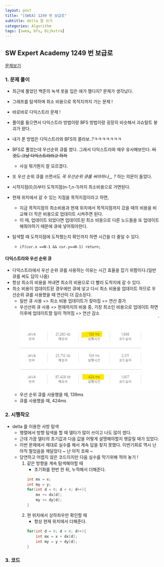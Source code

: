 ```yaml
---
layout: post
title: "[SWEA] 1249 번 보급로"
subtitle: delta 잘 쓰기
categories: Algorithm
tags: [swea, bfs, Dijkstra]
---
```


## SW Expert Academy 1249 번 보급로

[문제보기](https://swexpertacademy.com/main/code/problem/problemDetail.do?contestProbId=AV15QRX6APsCFAYD)

### 1. 문제 풀이

- 최근에 풀었던 백준의 녹색 옷을 입은 애가 젤다지? 문제가 생각났다.
- 그래프를 탐색하며 최소 비용으로 목적지까지 가는 문제 ! 
- 바로바로 다익스트라 문제 ! 
- 풀이를 들으면서 다익스트라 방법이랑 BFS 방법이랑 굉장히 비슷해서 괴슈탈트 붕괴가 왔다.
- 내가 푼 방법은 다익스트라와 BFS의 콜라보..?ㅋㅋㅋㅋㅋㅋㅋ
- BFS로 풀었는데 우선순위 큐를 썼다. 그래서 다익스트라와 매우 유사해보인다. ~~이것도 그냥 다익스트라라고 하자~~
  - 사실 뭐가뭔지 잘 모르겠다.
- 또 우선 순위 큐를 쓰면서도 *꼭 우선순위 큐를 써야하나,,, ?* 하는 의문이 들었다. 

- 시작지점(0,0)부터 도착지점(n-1,n-1)까지 최소비용으로 가면된다.
- 현재 위치에서 갈 수 있는 지점을 목적지점이라고 하면,
  - 지금 목적지점의 최소비용과 현재 위치에서 목적지점까지 갔을 때의 비용을 비교해 더 작은 비용으로 업데이트 시켜주면 된다.
  - 이 때, 업데이트 되었다면 업데이트된 최소 비용으로 다른 노드들을 또 업데이트 해줘야하기 때문에 큐에 넣어줘야한다.
  
- 탐색할 때 도착지점에 도착했는지 확인까지 하면 시간을 더 줄일 수 있다.
  - `if(cur.x ==N-1 && cur.y==N-1) return;`

#### 다익스트라와 우선 순위 큐
  - 다익스트라에서 우선 순위 큐를 사용하는 이유는 시간 효율을 잡기 위함이다.(일반 큐를 써도 답이 나옴)
  - 항상 최소의 비용을 꺼내면 최소의 비용으로 더 빨리 도착지에 갈 수 있다. 
  - 최소 비용이 업데이트된 경우에만 큐에 넣고 다시 최소 비용을 업데이트 하므로 우선순위 큐를 사용했을 때 연산이 더 감소된다.
    - 일반 큐 사용 => 최소 비용 업데이트가 잦아짐 => 연산 증가
    - 우선선위 큐 사용 => 현재까지의 비용 중, 가장 최소인 비용으로 업데이트 하면 이후에 업데이트할 일이 적어짐 => 연산 감소
![우선순위큐/큐시간비교](/assets/images/posts/2022-04-07-1.png)
    - 우선 순위 큐를 사용했을 때, 139ms
    - 큐를 사용했을 때, 424ms


### 2. 시행착오
- delta 를 이용한 사방 탐색
  - 행렬에서 방향 탐색을 할 때 델타가 많이 쓰이고 나도 많이 썼다.
  - 근데 가끔 델타의 초기값과 다음 값을 어떻게 설명해야할지 헷갈릴 때가 있었다.
  - 이번 문제에서 제대로 실수를 해서 계속 답을 찾지 못했다. 이번기회로 역시 난 아직 멀었음을 깨달았다 ~ 난 아직 초짜 ~ 
  - 당연하고 어렵지 않은 코드이지만 다음 실수를 막기위해 적어 놓기 ! 
    1. 같은 방향을 계속 탐색해야할 때
       - 초기화를 한번 한 뒤, 누적해서 더해준다.
        ```java
        int mx = x; 
        int my = y;
        for(int d = 0; d < 4; d++){
            mx += dx[d];
            my += dy[d];
        }
        ```
    2. 현 위치에서 상하좌우만 확인할 때
       -  항상 현재 위치에서 더해준다.
        ```java
        for(int d = 0; d < 4; d++){
            int mx = x + dx[d];
            int my = y + dy[d];
        }
        ```


  
### 3. 코드

<script src="https://gist.github.com/yeonui-0626/89798a5776f60f2df082cc1fc20fdf76.js"></script>
